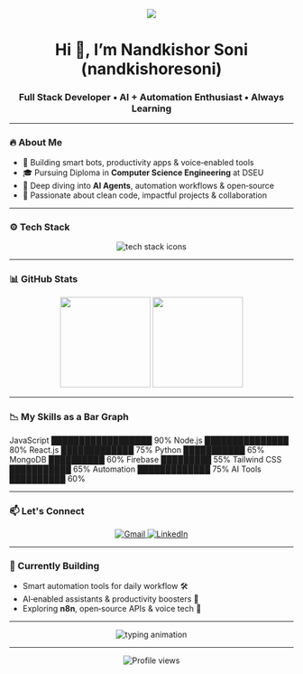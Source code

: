 <!-- GitHub Profile README for nandkishoresoni -->

<p align="center">
  <img src="https://capsule-render.vercel.app/api?type=waving&height=120&text=Welcome+to+My+Space&fontAlign=50&fontColor=FFFFFF&fontSize=24&color=gradient" />
</p>

<h1 align="center">Hi 👋, I’m Nandkishor Soni (nandkishoresoni)</h1>
<h3 align="center">Full Stack Developer • AI + Automation Enthusiast • Always Learning</h3>

---

### 🔥 About Me

- 💼 Building smart bots, productivity apps & voice‑enabled tools  
- 🎓 Pursuing Diploma in **Computer Science Engineering** at DSEU  
- 🧠 Deep diving into **AI Agents**, automation workflows & open‑source  
- 🚀 Passionate about clean code, impactful projects & collaboration  

---

### ⚙️ Tech Stack

<p align="center">
  <img src="https://skillicons.dev/icons?i=js,nodejs,react,html,css,tailwind,python,mongodb,firebase,git,vscode,github" alt="tech stack icons" />
</p>

---

### 📊 GitHub Stats

<p align="center">
  <img src="https://github-readme-stats.vercel.app/api?username=nandkishoresoni&show_icons=true&theme=radical" height="160" />
  <img src="https://github-readme-streak-stats.herokuapp.com/?user=nandkishoresoni&theme=radical" height="160" />
</p>

---

### 📉 My Skills as a Bar Graph

JavaScript ██████████████████ 90%
Node.js ███████████████ 80%
React.js █████████████ 75%
Python ███████████ 65%
MongoDB ██████████ 60%
Firebase █████████ 55%
Tailwind CSS ███████████ 65%
Automation █████████████ 75%
AI Tools ██████████ 60%


---

### 📫 Let's Connect

<p align="center">
  <a href="mailto:nandkishoresoni999@gmail.com">
    <img src="https://img.shields.io/badge/Gmail-D14836?style=for-the-badge&logo=gmail&logoColor=white" alt="Gmail"/>
  </a>
  <a href="https://www.linkedin.com/in/nandkishoresoni/" target="_blank">
    <img src="https://img.shields.io/badge/LinkedIn-0A66C2?style=for-the-badge&logo=linkedin&logoColor=white" alt="LinkedIn"/>
  </a>
</p>

---

### 🚧 Currently Building

- Smart automation tools for daily workflow 🛠️  
- AI‑enabled assistants & productivity boosters 🤖  
- Exploring **n8n**, open‑source APIs & voice tech 🔧  

---

<p align="center">
  <img src="https://readme-typing-svg.demolab.com?font=Fira+Code&size=22&duration=4000&pause=800&color=FF6B81&center=true&vCenter=true&width=500&lines=Code.+Automate.+Innovate.;Always+Learning.+Always+Coding." alt="typing animation"/>
</p>

---

<p align="center">
  <img src="https://komarev.com/ghpvc/?username=nandkishoresoni&style=flat-square&color=blue" alt="Profile views"/>
</p>

